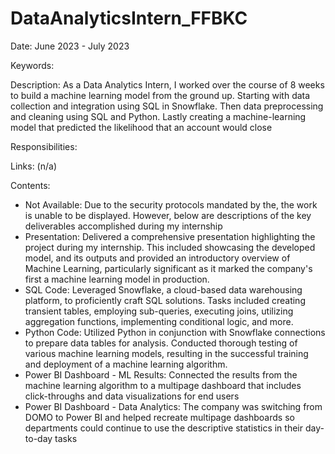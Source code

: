 # DataAnalyticsIntern_FFBKC
Date: June 2023 - July 2023

Keywords:

Description:
As a Data Analytics Intern, I worked over the course of 8 weeks to build a machine learning model from the ground up. 
Starting with data collection and integration using SQL in Snowflake. Then data preprocessing and cleaning using SQL and Python. Lastly creating a machine-learning model that predicted the likelihood that an account would close

Responsibilities:

Links: (n/a)

Contents:
- Not Available: Due to the security protocols mandated by the, the work is unable to be displayed. However, below are descriptions of the key deliverables accomplished during my internship
- Presentation: Delivered a comprehensive presentation highlighting the project during my internship. This included showcasing the developed model, and its outputs and provided an introductory overview of Machine Learning, particularly significant as it marked the company's first a machine learning model in production.
- SQL Code: Leveraged Snowflake, a cloud-based data warehousing platform, to proficiently craft SQL solutions. Tasks included creating transient tables, employing sub-queries, executing joins, utilizing aggregation functions, implementing conditional logic, and more.
- Python Code: Utilized Python in conjunction with Snowflake connections to prepare data tables for analysis. Conducted thorough testing of various machine learning models, resulting in the successful training and deployment of a machine learning algorithm.
- Power BI Dashboard - ML Results: Connected the results from the machine learning algorithm to a multipage dashboard that includes click-throughs and data visualizations for end users
- Power BI Dashboard - Data Analytics: The company was switching from DOMO to Power BI and helped recreate multipage dashboards so departments could continue to use the descriptive statistics in their day-to-day tasks
